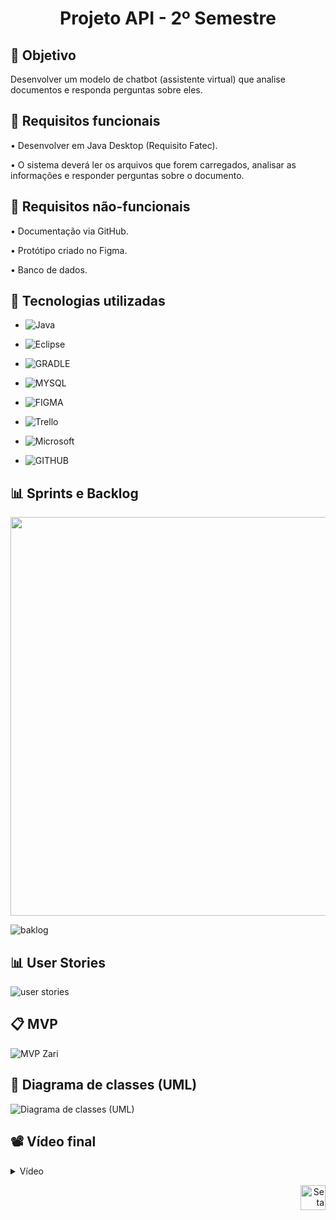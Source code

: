 <h1 align="center"> Projeto API - 2º Semestre </h1>

## 🎯 Objetivo
 Desenvolver um modelo de chatbot (assistente virtual) que analise documentos e responda perguntas sobre eles.


 ## 📍 Requisitos funcionais
•	Desenvolver em Java Desktop (Requisito Fatec).

•	O sistema deverá ler os arquivos que forem carregados, analisar as informações e responder perguntas sobre o documento.



## 📍 Requisitos não-funcionais
•	Documentação via GitHub.

•	Protótipo criado no Figma.

•	Banco de dados.


## 🔧 Tecnologias utilizadas
- ![Java](https://img.shields.io/badge/java-%23ED8B00.svg?style=for-the-badge&logo=openjdk&logoColor=white)

- ![Eclipse](https://img.shields.io/badge/Eclipse-2C2255?style=for-the-badge&logo=eclipse&logoColor=white)

- ![GRADLE](https://img.shields.io/badge/gradle-02303A?style=for-the-badge&logo=gradle&logoColor=white)

- ![MYSQL](https://img.shields.io/badge/MySQL-005C84?style=for-the-badge&logo=mysql&logoColor=white)

- ![FIGMA](https://img.shields.io/badge/Figma-F24E1E?style=for-the-badge&logo=figma&logoColor=white)

- ![Trello](https://img.shields.io/badge/Trello-%23026AA7.svg?style=for-the-badge&logo=Trello&logoColor=white)

- ![Microsoft](https://img.shields.io/badge/Microsoft_Office-D83B01?style=for-the-badge&logo=microsoft-office&logoColor=white)

- ![GITHUB](https://img.shields.io/badge/GitHub-100000?style=for-the-badge&logo=github&logoColor=white)


<span id="sprints">

## 📊 Sprints e Backlog
<img src="https://github.com/Equipe-Meta-Code/Zari-documentation/assets/126245947/119cb85f-e66e-4666-a3fb-c231c526f364" width="638">

![baklog](https://github.com/Equipe-Meta-Code/Zari-documentation/assets/126245947/7931ed13-9b9a-41fe-9b35-069ed4d94d7a)


<span id="user">

## 📊 User Stories
![user stories](https://github.com/Equipe-Meta-Code/Zari-documentation/assets/126245947/d1f7047f-c34d-4308-8868-71eb43fae500)


<span id="MVP">
 
## 📋 MVP
![MVP Zari](https://github.com/Equipe-Meta-Code/Zari-documentation/assets/127700485/b32588ea-9a4d-4e2e-bf71-98a56a561806)


<span id="Diagrama de classes">
 
## 📁 Diagrama de classes (UML)
  ![Diagrama de classes (UML)](https://github.com/Equipe-Meta-Code/Zari-documentation/assets/126245983/82e3ca28-ef30-4018-934b-5d059c4863bf)


<span id="Vídeo">
 
## 📽️ Vídeo final
<details>
   <summary>Vídeo</summary>
    <div align="center">
        



https://github.com/Equipe-Meta-Code/Zari-documentation/assets/126246097/f4f6e0a2-7787-4672-9cc6-0d4eb06db290






    </div>
</details>



<p align="right">
  <a href="#topo">
    <img src="https://user-images.githubusercontent.com/123789443/270016279-157e5646-66d0-4178-9073-5faf685620ba.png" alt="Seta para cima" width="40">
  </a>
</p>

